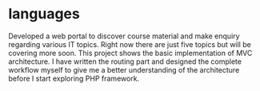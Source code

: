 # languages
Developed a web portal to discover course material and make enquiry regarding various
IT topics. Right now there are just five topics but will be covering more soon. This project shows the basic implementation of MVC architecture. I have written the routing part and designed the complete workflow myself to give me a better understanding of the architecture before I start exploring PHP framework.
